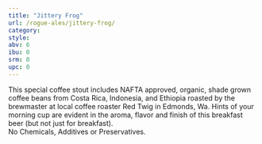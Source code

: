 ```yaml
---
title: "Jittery Frog"
url: /rogue-ales/jittery-frog/
category: 
style: 
abv: 6
ibu: 0
srm: 0
upc: 0
---
```

This special coffee stout includes NAFTA approved, organic, shade grown coffee beans from Costa Rica, Indonesia, and Ethiopia roasted by the brewmaster at local coffee roaster Red Twig in Edmonds, Wa.  Hints of your morning cup are evident in the aroma, flavor and finish of this breakfast beer (but not just for breakfast).  
No Chemicals, Additives or Preservatives.
